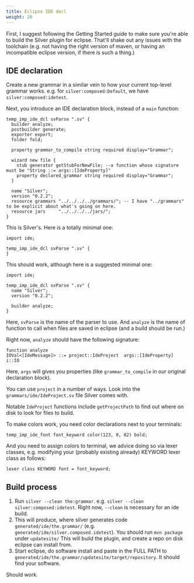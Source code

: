 ```yaml
---
title: Eclipse IDE decl
weight: 20
---
```


First, I suggest following the Getting Started guide to make sure you're able to build the Silver plugin for eclipse. That'll shake out any issues with the toolchain (e.g. not having the right version of maven, or having an incompatible eclipse version, if there is such a thing.)

## IDE declaration

Create a new grammar in a similar vein to how your current top-level grammar works. e.g. for `silver:composed:Default`, we have `silver:composed:idetest`.

Next, you introduce an IDE declaration block, instead of a `main` function:

```
temp_imp_ide_dcl svParse ".sv" { 
  builder analyze;
  postbuilder generate;
  exporter export;
  folder fold;

  property grammar_to_compile string required display="Grammar";

  wizard new file {
    stub generator getStubForNewFile; --a function whose signature must be "String ::= args::[IdeProperty]"
    property declared_grammar string required display="Grammar";
  }

  name "Silver";
  version "0.2.2";
  resource grammars "../../../../grammars/"; -- I have "../grammars" to be explicit about what's going on here.
  resource jars     "../../../../jars/";
}
```

This is Silver's. Here is a totally minimal one:

```
import ide;

temp_imp_ide_dcl svParse ".sv" { 
}
```

This should work, although here is a suggested minimal one:

```
import ide;

temp_imp_ide_dcl svParse ".sv" { 
  name "Silver";
  version "0.2.2";

  builder analyze;
}
```

Here, `svParse` is the name of the parser to use. And `analyze` is the name of function to call when files are saved in eclipse (and a build should be run.)

Right now, `analyze` should have the following signature:

```
function analyze
IOVal<[IdeMessage]> ::= project::IdeProject  args::[IdeProperty]  i::IO
```

Here, `args` will gives you properties (like `grammar_to_compile` in our original declaration block).

You can use `project` in a number of ways. Look into the `grammars/ide/IdeProject.sv` file Silver comes with.

Notable `IdeProject` functions include `getProjectPath` to find out where on disk to look for files to build.

To make colors work, you need color declarations next to your terminals:

```
temp_imp_ide_font font_keyword color(123, 0, 82) bold;
```

And you need to assign colors to terminal, we advice doing so via lexer classes, e.g. modifying your (probably existing already) KEYWORD lexer class as follows:

```
lexer class KEYWORD font = font_keyword;
```

## Build process

  1. Run `silver --clean the:grammar`. e.g. `silver --clean silver:composed:idetest`. Right now, `--clean` is necessary for an ide build.
  1. This will produce, where silver generates code `generated/ide/the.grammar/` (e.g. `generated/ide/silver.composed.idetest`). You should run `mvn package` under `updatesite/` This will build the plugin, and create a repo on disk eclipse can install from.
  1. Start eclipse, do software install and paste in the FULL PATH to `generated/ide/the.grammar/updatesite/target/repository`. It should find your software.

Should work.
